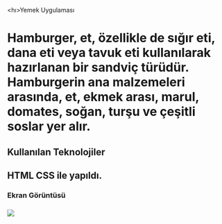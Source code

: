 <hı>Yemek Uygulaması<h1>


Hamburger, et, özellikle de sığır eti, dana eti veya tavuk eti kullanılarak hazırlanan bir sandviç türüdür. Hamburgerin ana malzemeleri arasında, et, ekmek arası, marul, domates, soğan, turşu ve çeşitli soslar yer alır.

<h2>Kullanılan Teknolojiler<h2>

HTML CSS ile yapıldı.

<h3>Ekran Görüntüsü<h3>

![](yemee1.gif)